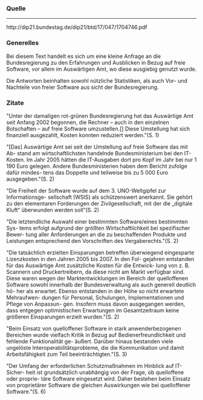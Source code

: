 <h3>Quelle</h3>
<hr>
http://dip21.bundestag.de/dip21/btd/17/047/1704746.pdf

<h3>Generelles</h3>
Bei diesem Text handelt es sich um eine kleine Anfrage an die Bundesregierung zu den Erfahrungen und Ausblicken in Bezug auf freie Software, vor allem im Auswärtigen Amt, wo diese ausgiebig genutzt wurde.
<p>Die Antworten beinhalten sowohl nützliche Statistiken, als auch Vor- und Nachteile von freier Software aus sicht der Bundesregierung.

<h3> Zitate</h3>
"Unter  der  damaligen  rot-grünen  Bundesregierung  hat  das  Auswärtige  Amt  seit
 Anfang
 2002  begonnen,  die  Rechner  –  auch  in  den  einzelnen  Botschaften  –
 auf   freie   Software   umzustellen.[] Diese  Umstellung  hat  sich  finanziell  ausgezahlt,  Kosten
 konnten  reduziert  werden."(S. 1)
<p> "[Das]  Auswärtige  Amt  sei  seit  der  Umstellung  auf  freie  Software  das  mit  Ab-
 stand  am  wirtschaftlichsten  handelnde  Bundesministerium  bei  den  IT-Kosten.
 Im  Jahr  2005  hätten  die  IT-Ausgaben  dort  pro  Kopf  im  Jahr  bei  nur  1  190  Euro
 gelegen.  Andere  Bundesministerien  haben  dem  Bericht  zufolge  dafür  mindes-
 tens das Doppelte und teilweise bis zu 5  000 Euro ausgegeben."(S. 2)
<p>"Die
 Freiheit
 der  Software  wurde  auf  dem  3.  UNO-Weltgipfel  zur  Informationsge-
 sellschaft  (WSIS)  als  schützenswert  anerkannt.  Sie  gehört  zu  den  elementaren
 Forderungen   der   Zivilgesellschaft,   mit   der   die   „digitale   Kluft“   überwunden
 werden  soll"(S. 2)
<p>"Die  letztendliche  Auswahl  einer  bestimmten  Software/eines  bestimmten  Sys-
 tems
 erfolgt   aufgrund   der   größten   Wirtschaftlichkeit   bei   spezifischer   Bewer-
 tung   aller   Anforderungen   an   die   zu   beschaffenden   Produkte   und   Leistungen
 entsprechend  den  Vorschriften  des  Vergaberechts."(S. 2)
<p>"Die  tatsächlich  erzielten  Einsparungen  betreffen
 überwiegend  eingesparte  Lizenzkosten  in  den  Jahren  2005  bis  2007.  In  den  Fol-
 gejahren  entstanden  für  das  Auswärtige  Amt  zusätzliche  Kosten  für  die  Entwick-
 lung  von  z.  B.  Scannern  und  Druckertreibern,  da  diese  nicht  am  Markt  verfügbar
 sind.  Diese  waren  wegen  der  Marktentwicklungen  im  Bereich  der  quelloffenen
 Software  sowohl  innerhalb  der  Bundesverwaltung  als  auch  generell  deutlich  hö-
 her  als  erwartet.  Ebenso  entstanden  in  der  Höhe  so  nicht  erwartete  Mehraufwen-
 dungen  für  Personal,  Schulungen,  Implementationen  und  Pflege  von  Anpassun-
 gen.  Insofern  muss  davon  ausgegangen  werden,  dass  entgegen  optimistischen
 Erwartungen im Gesamtzeitraum keine größeren Einsparungen erzielt wurden."(S. 2)
<p>"Beim   Einsatz   von
 quelloffener  Software  in  stark  anwenderbezogenen  Bereichen  wurde  vielfach
 Kritik   in   Bezug   auf   Bedienerfreundlichkeit   und   fehlende   Funktionalität   ge-
 äußert.   Darüber   hinaus   bestanden   viele   ungelöste   Interoperabilitätsprobleme,
 die die Kommunikation und damit Arbeitsfähigkeit zum Teil beeinträchtigten."(S. 3)
<p>"Der  Umfang  der  erforderlichen  Schutzmaßnahmen  im  Hinblick  auf  IT-Sicher-
 heit  ist  grundsätzlich  unabhängig  von  der  Frage,  ob  quelloffene  oder  proprie-
 täre   Software   eingesetzt  wird.   Daher   bestehen   beim   Einsatz   von   proprietärer
 Software die gleichen Auswirkungen wie bei quelloffener Software."(S. 6)
